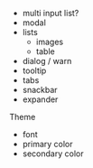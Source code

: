 - multi input list?
- modal
- lists
  - images
  - table
- dialog / warn
- tooltip
- tabs
- snackbar
- expander


Theme
- font
- primary color
- secondary color
